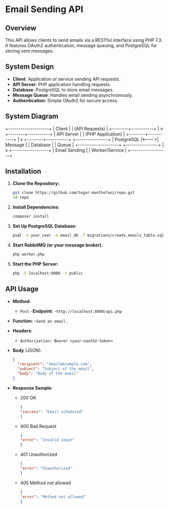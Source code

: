 # Email Sending API

## Overview

This API allows clients to send emails via a RESTful interface using PHP 7.3. It features OAuth2 authentication, message queuing, and PostgreSQL for storing sent messages.

## System Design

- **Client**: Application or service sending API requests.
- **API Server**: PHP application handling requests.
- **Database**: PostgreSQL to store email messages.
- **Message Queue**: Handles email sending asynchronously.
- **Authentication**: Simple OAuth2 for secure access.

## System Diagram
+--------------------+
|     Client         |
| (API Requests)     |
+--------+-----------+
         |
         v
+--------+-----------+
|   API Server       |
| (PHP Application) |
+--------+-----------+
         |
         v
+--------+-----------+     +----------------+
| PostgreSQL         |<--->|    Message     |
| Database           |     |     Queue      |
+--------------------+     +----------------+
                                 |
                                 v
                         +------------------+
                         | Email Sending    |
                         | Worker/Service   |
                         +------------------+


## Installation

1. **Clone the Repository:**

    ```bash
    git clone https://github.com/tegar-manthofani/repo.git
    cd repo
    ```

2. **Install Dependencies:**

    ```bash
    composer install
    ```

3. **Set Up PostgreSQL Database:**

    ```bash
    psql -U your_user -d email_db -f migrations/create_emails_table.sql
    ```

4. **Start RabbitMQ (or your message broker).**
    
    ```bash
    php worker.php
    ```

6. **Start the PHP Server:**

    ```bash
    php -S localhost:8000 -t public
    ```

## API Usage

- **Method**:
    - `Post`
-**Endpoint**:
    -`http://localhost:8000/api.php`

- **Function**:
    -`Send an email.`

- **Headers**: 
  - `Authorization: Bearer <your-oauth2-token>`

- **Body** (JSON):
  ```json
  {
    "recipient": "email@example.com",
    "subject": "Subject of the email",
    "body": "Body of the email"
  }


- **Response Sample**:
    - 200 OK
        ```json
        {
        "success": "Email scheduled"
        }
    - 400 Bad Request
        ```json
        {
        "error": "Invalid input"
        }
    - 401 Unauthorized
        ```json
        {
        "error": "Unauthorized"
        }
    - 405 Method not allowed
        ```json
        {
        "error": "Method not allowed"
        }



